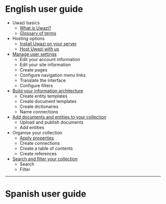 # English user guide
* Uwazi basics
    * [What is Uwazi?](https://github.com/huridocs/uwazi/wiki/What-is-Uwazi%3F)
    * [Glossary of terms](https://github.com/huridocs/uwazi/wiki/Glossary-of-terms)
* Hosting options
    * [Install Uwazi on your server](https://github.com/huridocs/uwazi/wiki/Install-Uwazi-on-your-server)
    * [Host Uwazi with us](https://github.com/huridocs/uwazi/wiki/Host-Uwazi-with-HURIDOCS)
* [Manage user settings](https://github.com/huridocs/uwazi/wiki/Manage-user-settings)
    * Edit your account information
    * Edit your site information
    * Create pages
    * Configure navigation menu links 
    * Translate the interface
    * Configure filters
* [Build your information architecture](https://github.com/huridocs/uwazi/wiki/Build-the-information-architecture)
    * Create entity templates
    * Create document templates
    * Create dictionaries
    * Name connections
* [Add documents and entities to your collection](https://github.com/huridocs/uwazi/wiki/Upload-and-publish-documents,-create-entities)
    * Upload and publish documents
    * Add entities
* Organise your collection
    * [Apply properties](https://github.com/huridocs/uwazi/wiki/Apply-properties)
    * Create connections
    * Create a table of contents
    * Create references
* [Search and filter your collection](https://github.com/huridocs/uwazi/wiki/Search-and-filter)
    * Search
    * Filter

***
# Spanish user guide